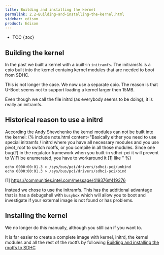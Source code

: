 ```yaml
---
title: Building and installing the kernel
permalink: 2.2-Building-and-installing-the-kernel.html
sidebar: edison
product: Edison
---
```

* TOC
{:toc}
## Building the kernel

In the past we built a kernel with a built-in `initramfs`. The initramsfs is a cpio built into the kernel containg kernel modules that are needed to boot from SDHC.

This is not longer the case. We now use a separate cpio. The reason is that U-Boot seems not to support loading a kernel larger then 15MB.

Even though we call the file initrd (as everybody seems to be doing), it is really an initramfs.

## Historical reason to use a initrd
According the Andy Shevchenko the kernel modules can not be built into the kernel:
{% include note.html content="Basically either you need to use special initramfs / initrd where you have all necessary modules and you use pivot_root to switch rootfs, or you compile in all those modules. Since one bug(?) in the regulator framework when you built-in sdhci-pci it will prevent to WiFi be enumerated, you have to workaround it [1] like " %}

    echo 0000:00:01.3 > /sys/bus/pci/drivers/sdhci-pci/unbind  
    echo 0000:00:01.3 > /sys/bus/pci/drivers/sdhci-pci/bind  

[1] https://communities.intel.com/message/419376#419376

Instead we chose to use the initramfs. This has the additional advantage that is has a debugshell with `busybox` which will allow you to boot and investigate if your external image is not found or has problems.

## Installing the kernel

We no longer do this manually, although you still can if you want to.

It is far easier to create a complete image with kernel, initrd, the kernel modules and all the rest of the rootfs by following [Building and installing the rootfs to SDHC](2.1-Building-and-installing-the-rootfs)
